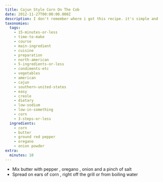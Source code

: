 ```yaml
---
title: Cajun Style Corn On The Cob
date: 2012-11-27T00:00:00.000Z
description: I don't remember where i got this recipe. it's simple and good.
taxonomies:
  tags:
    - 15-minutes-or-less
    - time-to-make
    - course
    - main-ingredient
    - cuisine
    - preparation
    - north-american
    - 5-ingredients-or-less
    - condiments-etc
    - vegetables
    - american
    - cajun
    - southern-united-states
    - easy
    - creole
    - dietary
    - low-sodium
    - low-in-something
    - corn
    - 3-steps-or-less
  ingredients:
    - corn
    - butter
    - ground red pepper
    - oregano
    - onion powder
extra:
  minutes: 10
---
```

 - Mix butter with pepper , oregano , onion and a pinch of salt
 - Spread on ears of corn , right off the grill or from boiling water
